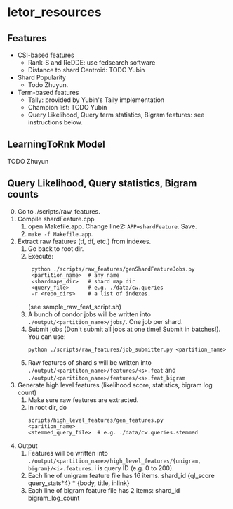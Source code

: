 # letor_resources

## Features
- CSI-based features
    - Rank-S and ReDDE: use fedsearch software
    - Distance to shard Centroid: TODO Yubin
- Shard Popularity
    - Todo Zhuyun.
- Term-based features
    - Taily: provided by Yubin's Taily implementation
    - Champion list: TODO Yubin
    - Query Likelihood, Query term statistics, Bigram features: see instructions below.

## LearningToRnk Model
TODO Zhuyun

## Query Likelihood, Query statistics, Bigram counts
0. Go to ./scripts/raw_features.
1. Compile shardFeature.cpp
    1. open Makefile.app. Change line2: `APP=shardFeature`. Save.
    2. `make -f Makefile.app`. 
3. Extract raw features (tf, df, etc.) from indexes.
    1.  Go back to root dir.
    2.  Execute:
        ```
         python ./scripts/raw_features/genShardFeatureJobs.py
         <partition_name>  # any name
         <shardmaps_dir>   # shard map dir
         <query_file>      # e.g. ./data/cw.queries
         -r <repo_dirs>    # a list of indexes. 
        ``` 
        (see sample_raw_feat_script.sh)
    3.  A bunch of condor jobs will be written into `./output/<partition_name>/jobs/`.  One job per shard. 
    4.  Submit jobs (Don't submit all jobs at one time! Submit in batches!). You can use:
        ```
        python ./scripts/raw_features/job_submitter.py <partition_name>
        ```
    5. Raw features of shard s will be written into `./output/<parititon_name>/features/<s>.feat` and `./output/<parititon_name>/features/<s>.feat_bigram`
3.  Generate high level features (likelihood score, statistics, bigram log count)
    1. Make sure raw features are extracted.
    2. In root dir, do
       ```
       scripts/high_level_features/gen_features.py
       <parition_name>
       <stemmed_query_file>  # e.g. ./data/cw.queries.stemmed
       ```
4. Output
    1. Features will be written into `./output/<partition_name>/high_level_features/{unigram, bigram}/<i>.features`. i is query ID (e.g. 0 to 200). 
    1. Each line of unigram feature file has 16 items. shard_id {ql_score query_stats*4} * {body, title, inlink}
    2. Each line of bigram feature file has 2 items: shard_id bigram_log_count

